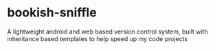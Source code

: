 # bookish-sniffle
A lightweight android and web based version control system, built with inheritance based templates to help speed up my code projects 
